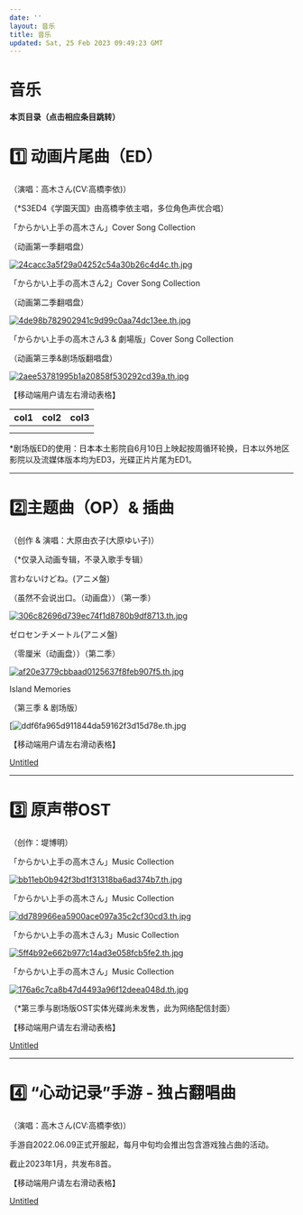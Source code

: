 ```yaml
---
date: ''
layout: 音乐
title: 音乐
updated: Sat, 25 Feb 2023 09:49:23 GMT
---
```

# 音乐

**本页目录（点击相应条目跳转）**

# 1️⃣ 动画片尾曲（ED）

（演唱：高木さん(CV:高橋李依)）

（*S3ED4《学園天国》由高橋李依主唱，多位角色声优合唱）

「からかい上手の高木さん」Cover Song Collection

（动画第一季翻唱盘）

[![24cacc3a5f29a04252c54a30b26c4d4c.th.jpg](https://pic.mufeng086.top/images/2023/02/25/24cacc3a5f29a04252c54a30b26c4d4c.th.jpg)](https://pic.mufeng086.top/image/WFh)

「からかい上手の高木さん2」Cover Song Collection

（动画第二季翻唱盘）

[![4de98b782902941c9d99c0aa74dc13ee.th.jpg](https://pic.mufeng086.top/images/2023/02/25/4de98b782902941c9d99c0aa74dc13ee.th.jpg)](https://pic.mufeng086.top/image/9me)

「からかい上手の高木さん3 & 劇場版」Cover Song Collection

（动画第三季&剧场版翻唱盘）

[![2aee53781995b1a20858f530292cd39a.th.jpg](https://pic.mufeng086.top/images/2023/02/25/2aee53781995b1a20858f530292cd39a.th.jpg)](https://pic.mufeng086.top/image/vbV)

【移动端用户请左右滑动表格】


| col1 | col2 | col3 |
| ---- | ---- | ---- |
|      |      |      |
|      |      |      |

*剧场版ED的使用：日本本土影院自6月10日上映起按周循环轮换，日本以外地区影院以及流媒体版本均为ED3，光碟正片片尾为ED1。

---

# 2️⃣主题曲（OP）& 插曲

（创作 & 演唱：大原由衣子(大原ゆい子)）

（*仅录入动画专辑，不录入歌手专辑）

言わないけどね。(アニメ盤)

（虽然不会说出口。（动画盘））（第一季）

[![306c82696d739ec74f1d8780b9df8713.th.jpg](https://pic.mufeng086.top/images/2023/02/25/306c82696d739ec74f1d8780b9df8713.th.jpg)](https://pic.mufeng086.top/image/gId)

ゼロセンチメートル(アニメ盤)

（零厘米（动画盘））（第二季）

[![af20e3779cbbaad0125637f8feb907f5.th.jpg](https://pic.mufeng086.top/images/2023/02/25/af20e3779cbbaad0125637f8feb907f5.th.jpg)](https://pic.mufeng086.top/image/CDA)

Island Memories

（第三季 & 剧场版）

[![ddf6fa965d911844da59162f3d15d78e.th.jpg](https://pic.mufeng086.top/images/2023/02/25/ddf6fa965d911844da59162f3d15d78e.th.jpg)

【移动端用户请左右滑动表格】

[Untitled](%E9%9F%B3%E4%B9%90%20af2df541a5204969956abf9b83bd1aaf/Untitled%20Database%203a21c40f439640f8a606d8997391d1fa.md)

---

# 3️⃣ 原声带OST

（创作：堤博明）

「からかい上手の高木さん」Music Collection

[![bb11eb0b942f3bd1f31318ba6ad374b7.th.jpg](https://pic.mufeng086.top/images/2023/02/25/bb11eb0b942f3bd1f31318ba6ad374b7.th.jpg)](https://pic.mufeng086.top/image/HYp)

「からかい上手の高木さん」Music Collection

[![dd789966ea5900ace097a35c2cf30cd3.th.jpg](https://pic.mufeng086.top/images/2023/02/25/dd789966ea5900ace097a35c2cf30cd3.th.jpg)](https://pic.mufeng086.top/image/k9z)

「からかい上手の高木さん3」Music Collection

[![5ff4b92e662b977c14ad3e058fcb5fe2.th.jpg](https://pic.mufeng086.top/images/2023/02/25/5ff4b92e662b977c14ad3e058fcb5fe2.th.jpg)](https://pic.mufeng086.top/image/qjq)

「からかい上手の高木さん」Music Collection

[![176a6c7ca8b47d4493a96f12deea048d.th.jpg](https://pic.mufeng086.top/images/2023/02/25/176a6c7ca8b47d4493a96f12deea048d.th.jpg)](https://pic.mufeng086.top/image/Ph7)

（*第三季与剧场版OST实体光碟尚未发售，此为网络配信封面）

【移动端用户请左右滑动表格】

[Untitled](%E9%9F%B3%E4%B9%90%20af2df541a5204969956abf9b83bd1aaf/Untitled%20Database%205a60c98189e94b1dae02884112b7622e.md)

---

# 4️⃣ “心动记录”手游 - 独占翻唱曲

（演唱：高木さん(CV:高橋李依)）

手游自2022.06.09正式开服起，每月中旬均会推出包含游戏独占曲的活动。

截止2023年1月，共发布8首。

【移动端用户请左右滑动表格】

[Untitled](%E9%9F%B3%E4%B9%90%20af2df541a5204969956abf9b83bd1aaf/Untitled%20Database%205ff2841908fa4b21941fbd5d00447ad3.md)
